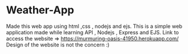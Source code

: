 # Weather-App
Made this web app using html ,css , nodejs and ejs. 
This is a simple web application made while learning API , Nodejs , Express and EJS.
Link to access the website => https://murmuring-oasis-41950.herokuapp.com/
Design of the website is not the concern :)
